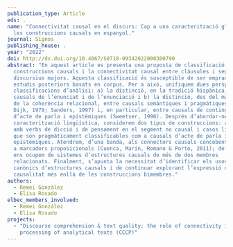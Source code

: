 ```yaml
---
publication_type: Article
eds: .
name: "Connectivitat causal en el discurs: Cap a una caracterització global de
  les construccions causals en espanyol."
journal: Signos
publishing_house: .
year: "2022"
doi: http://dx.doi.org/10.4067/S0718-09342022000300790
abstract: "En aquest article es presenta una proposta de classificació de les
  construccions causals i la connectivitat causal entre clàusules i segments
  discursius majors. Aquesta classificació és susceptible de ser emprada en
  estudis posteriors basats en corpus. Per a això, unifiquem dues perspectives i
  classificacions d’anàlisi: a) la distinció, en la tradició hispànica, entre
  causals de l’enunciat i de l’enunciació i b) la distinció, des del marc teòric
  de la coherència relacional, entre causals semàntiques i pragmàtiques (van
  Dijk, 1979; Sanders, 1997) i, en particular, entre causals de contingut,
  d’acte de parla i epistèmiques (Sweetser, 1990). Després d’abordar-ne la
  caracterització lingüística, considerem dos tipus de construccions: aquelles
  amb verbs de dicció i de pensament en el segment no causal i casos limítrofs
  que són pragmàticament classificables com a causals d’acte de parla i
  epistèmiques. Atendrem, d’una banda, als connectors causals concebent-los com
  a marcadors proposicionals (Cuenca, Marín, Romano & Porto, 2011); de l’altra,
  ens ocupem de sistemes d’estructures causals de més de dos membres
  relacionats. Finalment, s’apunta la necessitat d’identificar els usos no
  canònics d’estructures causals i de continuar explorant l’expressió de la
  causalitat més enllà de les construccions bimembres."
authors:
  - Remei González
  - Elisa Rosado
elbec_members_involved:
  - Remei González
  - Elisa Rosado
projects:
  - "Discourse comprehension & text quality: the role of connectivity in the
    processing of analytical texts (CCCP)"
---
```

